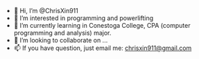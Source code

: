- 👋 Hi, I’m @ChrisXin911
- 👀 I’m interested in programming and powerlifting
- 🌱 I’m currently learning in Conestoga College, CPA (computer programming and analysis) major.
- 💞️ I’m looking to collaborate on ...
- 📫 If you have question, just email me: chrisxin911@gmail.com

<!---
ChrisXin911/ChrisXin911 is a ✨ special ✨ repository because its `README.md` (this file) appears on your GitHub profile.
You can click the Preview link to take a look at your changes.
--->
